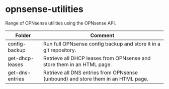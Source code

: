 # opnsense-utilities
Range of OPNsense utilities using the OPNsense API.

| Folder | Comment |
|--------|---------|
| config-backup | Run full OPNsense config backup and store it in a git repository. |
| get-dhcp-leases | Retrieve all DHCP leases from OPNsense and store them in an HTML page. |
| get-dns-entries | Retrieve all DNS entries from OPNsense (unbound) and store them in an HTML page. |
